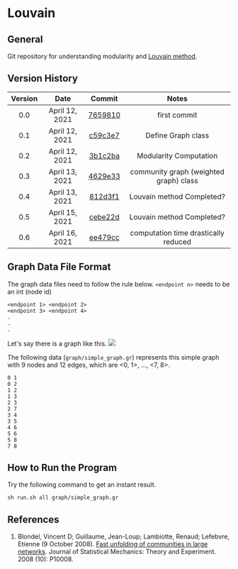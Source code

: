 # Louvain
## General
Git repository for understanding modularity and [Louvain method](https://iopscience.iop.org/article/10.1088/1742-5468/2008/10/P10008/pdf).

## Version History
| Version | Date  | Commit | Notes |
| :-----: | :-: | :-: | :-: |
| 0.0 | April 12, 2021 | [7659810](https://github.com/TeraokaKanekoLab/Louvain/commit/7659810596ec8fe5948b348248d064a4819eda45) | first commit |
| 0.1 | April 12, 2021 | [c59c3e7](https://github.com/TeraokaKanekoLab/Louvain/commit/c59c3e7970defa79c3a035842f22f6f6da8ec7e0) | Define Graph class |
| 0.2 | April 12, 2021 | [3b1c2ba](https://github.com/TeraokaKanekoLab/Louvain/commit/3b1c2baafef4cdbb1f4f6123dea035d472898e85) | Modularity Computation |
| 0.3 | April 13, 2021 | [4629e33](https://github.com/TeraokaKanekoLab/Louvain/commit/4629e3320bfe7ae768b0f3f61116ee307c5943b7) | community graph (weighted graph) class |
| 0.4 | April 13, 2021 | [812d3f1](https://github.com/TeraokaKanekoLab/Louvain/commit/812d3f1f0c908d5c9fc5686db1f83a6117f41a69) | Louvain method Completed? |
| 0.5 | April 15, 2021 | [cebe22d](https://github.com/TeraokaKanekoLab/Louvain/commit/cebe22dbe515b2ce28a9142a0d6dd41f1221fc97) | Louvain method Completed? |
| 0.6 | April 16, 2021 | [ee479cc](https://github.com/TeraokaKanekoLab/Louvain/commit/ee479cc5f1aba0528401c5517992b2f1e59fd3ff) | computation time drastically reduced |

## Graph Data File Format
The graph data files need to follow the rule below. `<endpoint n>` needs to be an int (node id)

```
<endpoint 1> <endpoint 2>
<endpoint 3> <endpoint 4>
.
.
.
```

Let's say there is a graph like this.
![](https://i.ibb.co/g6F8pfv/images-dragged.jpg)

The following data (`graph/simple_graph.gr`) represents this simple graph with 9 nodes and 12 edges, which are <0, 1>, ..., <7, 8>.

```
0 1
0 2
1 2
1 3
2 3
2 7
3 4
3 5
4 6
5 6
5 8
7 8
```

## How to Run the Program
Try the following command to get an instant result.

```
sh run.sh all graph/simple_graph.gr
```

## References
1. Blondel, Vincent D; Guillaume, Jean-Loup; Lambiotte, Renaud; Lefebvre, Etienne (9 October 2008). [Fast unfolding of communities in large networks](https://iopscience.iop.org/article/10.1088/1742-5468/2008/10/P10008/pdf). Journal of Statistical Mechanics: Theory and Experiment. 2008 (10): P10008.

